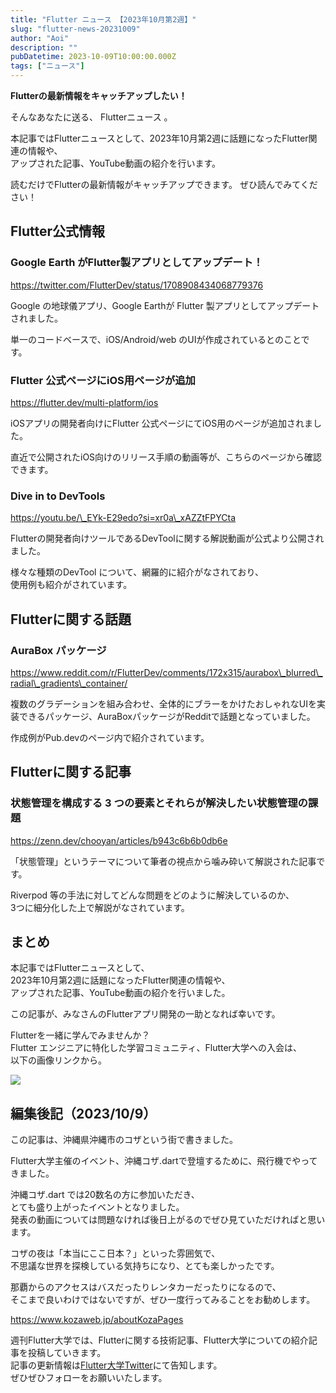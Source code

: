 ```yaml
---
title: "Flutter ニュース 【2023年10月第2週】"
slug: "flutter-news-20231009"
author: "Aoi"
description: ""
pubDatetime: 2023-10-09T10:00:00.000Z
tags: ["ニュース"]
---
```


**Flutterの最新情報をキャッチアップしたい！**

そんなあなたに送る、 Flutterニュース 。

本記事ではFlutterニュースとして、2023年10月第2週に話題になったFlutter関連の情報や、  
アップされた記事、YouTube動画の紹介を行います。

読むだけでFlutterの最新情報がキャッチアップできます。 ぜひ読んでみてください！

## Flutter公式情報

### Google Earth がFlutter製アプリとしてアップデート！

https://twitter.com/FlutterDev/status/1708908434068779376

Google の地球儀アプリ、Google Earthが Flutter 製アプリとしてアップデートされました。

単一のコードベースで、iOS/Android/web のUIが作成されているとのことです。

### Flutter 公式ページにiOS用ページが追加

https://flutter.dev/multi-platform/ios

iOSアプリの開発者向けにFlutter 公式ページにてiOS用のページが追加されました。

直近で公開されたiOS向けのリリース手順の動画等が、こちらのページから確認できます。

### Dive in to DevTools

https://youtu.be/\_EYk-E29edo?si=xr0a\_xAZZtFPYCta

Flutterの開発者向けツールであるDevToolに関する解説動画が公式より公開されました。

様々な種類のDevTool について、網羅的に紹介がなされており、  
使用例も紹介がされています。

## Flutterに関する話題

### AuraBox パッケージ

https://www.reddit.com/r/FlutterDev/comments/172x315/aurabox\_blurred\_radial\_gradients\_container/

複数のグラデーションを組み合わせ、全体的にブラーをかけたおしゃれなUIを実装できるパッケージ、AuraBoxパッケージがRedditで話題となっていました。

作成例がPub.devのページ内で紹介されています。

## Flutterに関する記事

### **状態管理を構成する 3 つの要素とそれらが解決したい状態管理の課題**

https://zenn.dev/chooyan/articles/b943c6b6b0db6e

「状態管理」というテーマについて筆者の視点から噛み砕いて解説された記事です。

Riverpod 等の手法に対してどんな問題をどのように解決しているのか、  
3つに細分化した上で解説がなされています。

## まとめ

本記事ではFlutterニュースとして、  
2023年10月第2週に話題になったFlutter関連の情報や、  
アップされた記事、YouTube動画の紹介を行いました。

この記事が、みなさんのFlutterアプリ開発の一助となれば幸いです。

Flutterを一緒に学んでみませんか？  
Flutter エンジニアに特化した学習コミュニティ、Flutter大学への入会は、  
以下の画像リンクから。

[![](https://blog.flutteruniv.com/wp-content/uploads/2022/07/Flutter大学バナー.png)](//flutteruniv.com)

## 編集後記（2023/10/9）

この記事は、沖縄県沖縄市のコザという街で書きました。

Flutter大学主催のイベント、沖縄コザ.dartで登壇するために、飛行機でやってきました。

沖縄コザ.dart では20数名の方に参加いただき、  
とても盛り上がったイベントとなりました。  
発表の動画については問題なければ後日上がるのでぜひ見ていただければと思います。

コザの夜は「本当にここ日本？」といった雰囲気で、  
不思議な世界を探検している気持ちになり、とても楽しかったです。

那覇からのアクセスはバスだったりレンタカーだったりになるので、  
そこまで良いわけではないですが、ぜひ一度行ってみることをお勧めします。

https://www.kozaweb.jp/aboutKozaPages

週刊Flutter大学では、Flutterに関する技術記事、Flutter大学についての紹介記事を投稿していきます。  
記事の更新情報は[Flutter大学Twitter](https://twitter.com/FlutterUniv)にて告知します。  
ぜひぜひフォローをお願いいたします。